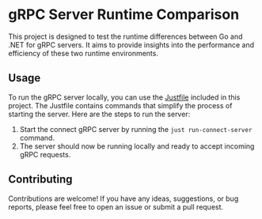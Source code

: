 # gRPC Server Runtime Comparison

This project is designed to test the runtime differences between Go and .NET for gRPC servers. It aims to provide insights into the performance and efficiency of these two runtime environments.

## Usage

To run the gRPC server locally, you can use the [Justfile](https://github.com/casey/just) included in this project. The Justfile contains commands that simplify the process of starting the server. Here are the steps to run the server:

1. Start the connect gRPC server by running the `just run-connect-server` command.
1. The server should now be running locally and ready to accept incoming gRPC requests.

## Contributing

Contributions are welcome! If you have any ideas, suggestions, or bug reports, please feel free to open an issue or submit a pull request.

